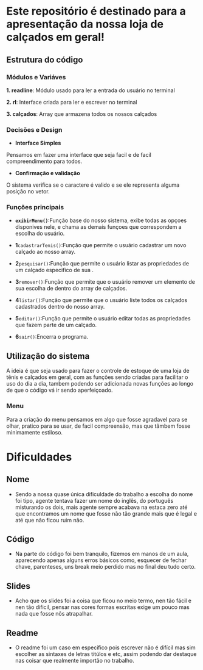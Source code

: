 # Este repositório é destinado para a apresentação da nossa loja de calçados em geral!

## Estrutura do código

### Módulos e Variáves

**1. readline**: Módulo usado para ler a entrada do usuário no terminal


**2. rl**: Interface criada para ler e escrever no terminal

**3. calçados**: Array que armazena todos os nossos calçados

### Decisões e Design

- **Interface Simples**

Pensamos em fazer uma interface que seja facil e de facil compreendimento para todos.

- **Confirmação e validação**

O sistema verifica se o caractere é valido e se ele representa alguma posição no vetor.

### Funções principais

- **`exibirMenu()`**:Função base do nosso sistema, exibe todas as opçoes disponives nele, e chama as demais funçoes que correspondem a escolha do usuário.

- ****1****`cadastrarTenis()`:Função que permite o usuário cadastrar um novo calçado ao nosso array.

- ****2****`pesquisar()`:Função que permite o usuário listar as propriedades de um calçado especifico de sua .

- ****3****`remover()`:Função que permite que o usuário remover um elemento de sua escolha de dentro do array de calçados.

- ****4****`listar()`:Função que permite que o usuário liste todos os calçados cadastrados dentro do nosso array.

- ****5****`editar()`:Função que permite o usuário editar todas as propriedades que fazem parte de um calçado.

- ****6****`sair()`:Encerra o programa.

## Utilização do sistema
A ideia é que seja usado para fazer o controle de estoque de uma loja de tênis e calçados em geral, com as funções sendo criadas para facilitar o uso do dia a dia, tambem podendo ser adicionada novas funções ao longo de que o código vá ir sendo aperfeiçoado. 

### Menu

Para a criação do menu pensamos em algo que fosse agradavel para se olhar, pratico para se usar, de facil compreensão, mas que tâmbem fosse minimamente estiloso.

# Dificuldades

## Nome

- Sendo a nossa quase única dificuldade do trabalho a escolha do nome foi tipo, agente tentava fazer um nome do inglês, do português misturando os dois, mais agente sempre acabava na estaca zero até que encontramos um nome que fosse não tão grande mais que é legal e até que não ficou ruim não.

## Código 

- Na parte do código foi bem tranquilo, fizemos em manos de um aula, aparecendo apenas alguns erros básicos como, esquecer de fechar chave, parenteses, uns break meio perdido mas no final deu tudo certo.

## Slides 

- Acho que os slides foi a coisa que ficou no meio termo, nen tão fácil e nen tão dificil, pensar nas cores formas escritas exige um pouco mas nada que fosse nôs atrapalhar.

## Readme

- O readme foi um caso em específico pois escrever não é difícil mas sim escolher as sintaxes de letras titúlos e etc, assim podendo dar destaque nas coisar que realmente importão no trabalho.
